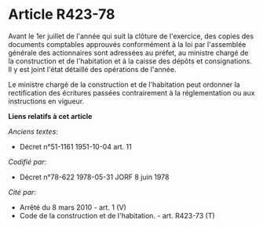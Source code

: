 # Article R423-78

Avant le 1er juillet de l'année qui suit la clôture de l'exercice, des copies des documents comptables approuvés conformément
à la loi par l'assemblée générale des actionnaires sont adressées au préfet, au ministre chargé de la construction et de
l'habitation et à la caisse des dépôts et consignations. Il y est joint l'état détaillé des opérations de l'année.

Le ministre chargé de la construction et de l'habitation peut ordonner la rectification des écritures passées contrairement à
la réglementation ou aux instructions en vigueur.

**Liens relatifs à cet article**

_Anciens textes_:

  - Décret n°51-1161 1951-10-04 art. 11

_Codifié par_:

  - Décret n°78-622 1978-05-31 JORF 8 juin 1978

_Cité par_:

  - Arrêté du 8 mars 2010 - art. 1 (V)
  - Code de la construction et de l'habitation. - art. R423-73 (T)
